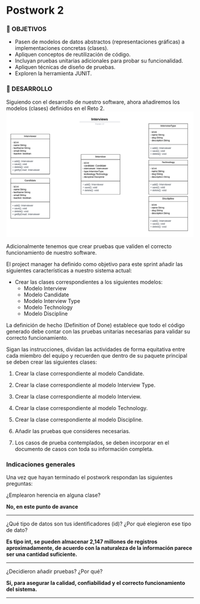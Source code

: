 # Postwork 2

### 🎯 OBJETIVOS

- Pasen de modelos de datos abstractos (representaciones gráficas) a implementaciones concretas (clases).
- Apliquen conceptos de reutilización de código.
- Incluyan pruebas unitarias adicionales para probar su funcionalidad.
- Apliquen técnicas de diseño de pruebas.
- Exploren la herramienta JUNIT.

### 🚀 DESARROLLO

Siguiendo con el desarrollo de nuestro software, ahora añadiremos los modelos (clases) definidos en el Reto 2.
![class diagram](../../img/InterviewsClassesDiagram.png)

Adicionalmente tenemos que crear pruebas que validen el correcto funcionamiento de nuestro software.

El project manager ha definido como objetivo para este sprint añadir las siguientes características a nuestro sistema actual:

- Crear las clases correspondientes a los siguientes modelos:
    - Modelo Interview
    - Modelo Candidate
    - Modelo Interview Type
    - Modelo Technology
    - Modelo Discipline

La definición de hecho (Definition of Done) establece que todo el código generado debe contar con las pruebas unitarias necesarias para validar su correcto funcionamiento.

Sigan las instrucciones, dividan las actividades de forma equitativa entre cada miembro del equipo y recuerden que dentro de su paquete principal se deben crear las siguientes clases:

1. Crear la clase correspondiente al modelo Candidate.

2. Crear la clase correspondiente al modelo Interview Type.

3. Crear la clase correspondiente al modelo Interview.

4. Crear la clase correspondiente al modelo Technology.

5. Crear la clase correspondiente al modelo Discipline.

6. Añadir las pruebas que consideres necesarias.

7. Los casos de prueba contemplados, se deben incorporar en el documento de casos con toda su información completa.

### Indicaciones generales

Una vez que hayan terminado el postwork respondan las siguientes preguntas:

¿Emplearon herencia en alguna clase?

**No, en este punto de avance**
_________________________________________________________________________________________________________________________________________________________________________________________________________________________________

¿Qué tipo de datos son tus identificadores (id)? ¿Por qué elegieron ese tipo de dato?

**Es tipo int, se pueden almacenar 2,147 millones de registros aproximadamente, de acuerdo con la naturaleza de la información parece ser una cantidad suficiente.**
_________________________________________________________________________________________________________________________________________________________________________________________________________________________________

¿Decidieron añadir pruebas? ¿Por qué?

**Si, para asegurar la calidad, confiabilidad y el correcto funcionamiento del sistema.**
_________________________________________________________________________________________________________________________________________________________________________________________________________________________________














